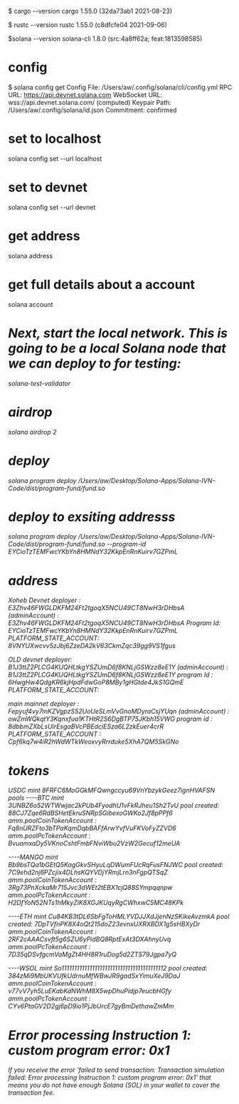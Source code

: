 $ cargo --version
cargo 1.55.0 (32da73ab1 2021-08-23)

$ rustc --version
rustc 1.55.0 (c8dfcfe04 2021-09-06)

$solana --version
solana-cli 1.8.0 (src:4a8ff62a; feat:1813598585)

# config
$ solana config get
Config File: /Users/aw/.config/solana/cli/config.yml
RPC URL: https://api.devnet.solana.com 
WebSocket URL: wss://api.devnet.solana.com/ (computed)
Keypair Path: /Users/aw/.config/solana/id.json 
Commitment: confirmed 

# set to localhost
solana config set --url localhost

# set to devnet
solana config set --url devnet

# get address 
solana address

# get full details about a account
solana account <address from above>

# Next, start the local network. This is going to be a local Solana node that we can deploy to for testing:
solana-test-validator

# airdrop
solana airdrop 2

# deploy 
solana program deploy /Users/aw/Desktop/Solana-Apps/Solana-IVN-Code/dist/program-fund/fund.so

# deploy to exsiting addresss
solana program deploy /Users/aw/Desktop/Solana-Apps/Solana-IVN-Code/dist/program-fund/fund.so --program-id  EYCioTzTEMFwcYKbYn8HMNdY32KkpEnRnKuirv7GZPmL


# address

Xoheb Devnet deployer : E3Zhv46FWGLDKFM24Ft2tgoqX5NCU49CT8NwH3rDHbsA
(adminAccount) : E3Zhv46FWGLDKFM24Ft2tgoqX5NCU49CT8NwH3rDHbsA
Program Id: EYCioTzTEMFwcYKbYn8HMNdY32KkpEnRnKuirv7GZPmL
PLATFORM_STATE_ACCOUNT: 8VNYUXwcvv5zJbj6ZzeDA2kV63CkmZqc39gg9VS1fgus

OLD devnet deployer: B1J3ttZ2PLCG4KUQHLtkgYSZUmD6f8KNLjGSWzz8eE1Y
(adminAccount) : B1J3ttZ2PLCG4KUQHLtkgYSZUmD6f8KNLjGSWzz8eE1Y
program Id : 6HwgHw4QdgKR6kjHpdFdwGoP8MBy1gHGtde4JkS1GQmE
PLATFORM_STATE_ACCOUNT: 

main mainnet 
deployer : Fepyuf4vy7mKZVgpzS52UoUeSLmVvGnoMDyraCsjYUqn
(adminAccount) : owZmWQkqtY3Kqnxfua1KTHtR2S6DgBTP75JKbh15VWG
program id : 8dbbmZXbLsUirEsgaBVcPBEdciESza6L2zkEuer4crR 
PLATFORM_STATE_ACCOUNT : Cpf6kq7w4iR2hWdWTkWeoxvyRrrduke5XhA7QM5SkGNo


# tokens 
USDC  mint 8FRFC6MoGGkMFQwngccyu69VnYbzykGeez7ignHVAFSN
pools 
----BTC mint 3UNBZ6o52WTWwjac2kPUb4FyodhU1vFkRJheu1Sh2TvU
pool created: 88CJ7Zqe6RdBSHetEkruSNRpSGibexoGWKo2Jf8pPPf6
amm.poolCoinTokenAccount : Fq8nURZFto3bTPaKqmDqbBAFfArwYvfVuFKVoFyZZVD6
amm.poolPcTokenAccount : BvuamxaDy5VKnoCshtFmbFNviWbu2VzW2Gecuf12meUA

----MANGO mint  Bb9bsTQa1bGEtQ5KagGkvSHyuLqDWumFUcRqFusFNJWC
pool created: 7C9ehd2nj6PZcjix4DLhsKQYVDjYRmjLrn3nFgpQTSqZ
amm.poolCoinTokenAccount : 3Rg73PnXckaMr715Jvc3dWEt2tEBX1cjQ88SYmpqqnpw
amm.poolPcTokenAccount : H2DfYoN52NTs1hMkyZiK8XGJKUqyRgCWhxwC5MC48KPk

----ETH mint Cu84KB3tDL6SbFgToHMLYVDJJXdJjenNzSKikeAvzmkA
pool created: 7DpTVfnPK8X4oQt215doZ23evnxUXRXBDX1g5sHBXyDr
amm.poolCoinTokenAccount : 2RF2cAAACsvft5g6SZU6yPidBQ8RptExAt3DXAhnyUvq
amm.poolPcTokenAccount : 7D35qDSvfgcmVaMgZt4HH8R1ruDog5d2ZTS79Jgpa7yQ

----WSOL mint So11111111111111111111111111111111111111112
pool created: 384zMi9MbUKVUfkUdrnuMfWBwJR9gadSxYimuXeJ9DaJ
amm.poolCoinTokenAccount : v77vV7yh5LuEKabKdNWhM8X5wpDhuPidjp7eucbHGfy
amm.poolPcTokenAccount : CYv6PtaGV2D2gj6pD9io1PjJbUrcE7gyBmDethawZmMm



# Error processing Instruction 1: custom program error: 0x1
If you receive the error 'failed to send transaction: Transaction simulation failed: Error processing Instruction 1: custom program error: 0x1' that means you do not have enough Solana (SOL) in your wallet to cover the transaction fee.
